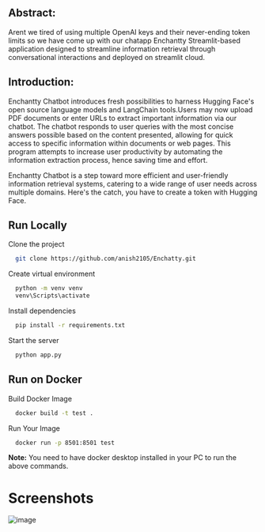 

## Abstract:
Arent we tired of using multiple OpenAI keys and their never-ending token limits so we have come up with our chatapp  Enchantty Streamlit-based application designed to streamline information retrieval through conversational interactions and deployed on streamlit cloud.

## Introduction:
Enchantty Chatbot introduces fresh possibilities to harness Hugging Face's open source language models and LangChain tools.Users may now upload PDF documents or enter URLs to extract important information via our chatbot. The chatbot responds to user queries with the most concise answers possible based on the content presented, allowing for quick access to specific information within documents or web pages. This program attempts to increase user productivity by automating the information extraction process, hence saving time and effort.

Enchantty Chatbot is a step toward more efficient and user-friendly information retrieval systems, catering to a wide range of user needs across multiple domains.
Here's the catch, you have to create a token with Hugging Face.

## Run Locally

Clone the project

```bash
  git clone https://github.com/anish2105/Enchatty.git
```

Create virtual environment

```bash
  python -m venv venv
  venv\Scripts\activate
```

Install dependencies

```bash
  pip install -r requirements.txt
```

Start the server

```bash
  python app.py
```

## Run on Docker

Build Docker Image

```bash
  docker build -t test .
```
Run Your Image

```bash
  docker run -p 8501:8501 test
```

**Note:** You need to have docker desktop installed in your PC to run the above commands. 

# Screenshots
![image](https://github.com/anish2105/Enchatty/assets/88924201/11cdd251-d7ec-4673-9fce-734718a7b18c)


